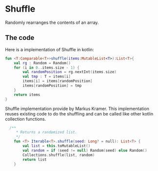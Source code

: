 # Shuffle

Randomly rearranges the contents of an array.

## The code

Here is a implementation of Shuffle in kotlin:

```kotlin
fun <T:Comparable<T>>shuffle(items:MutableList<T>):List<T>{
    val rg : Random = Random()
    for (i in 0..items.size - 1) {
        val randomPosition = rg.nextInt(items.size)
        val tmp : T = items[i]
        items[i] = items[randomPosition]
        items[randomPosition] = tmp
    }
    return items
}
```

Shuffle implementation provide by Markus Kramer. This implementation reuses existing code to do the shuffling and can be called like other kotlin collection functions.
 
```kotlin
  /**
     * Returns a randomized list.
     */
    fun <T> Iterable<T>.shuffle(seed: Long? = null): List<T> {
        val list = this.toMutableList()
        val random = if (seed != null) Random(seed) else Random()
        Collections.shuffle(list, random)
        return list
    }
```
